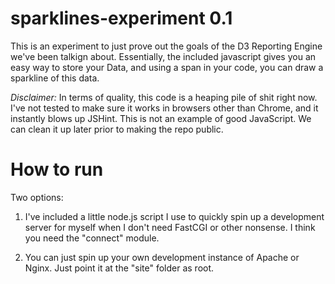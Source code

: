 sparklines-experiment 0.1
=========================

This is an experiment to just prove out the goals of the D3 Reporting Engine we've been talkign about.  Essentially, the included javascript gives you an easy way to store your Data, and using a span in your code, you can draw a sparkline of this data.

*Disclaimer:* In terms of quality, this code is a heaping pile of shit right now.  I've not tested to make sure it works in browsers other than Chrome, and it instantly blows up JSHint.  This is not an example of good JavaScript.  We can clean it up later prior to making the repo public.

How to run
==========

Two options:

1. I've included a little node.js script I use to quickly spin up a development server for myself when I don't need FastCGI or other nonsense.  I think you need the "connect" module.

2. You can just spin up your own development instance of Apache or Nginx.  Just point it at the "site" folder as root.

